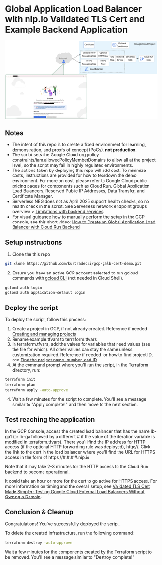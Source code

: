 # Global Application Load Balancer with nip.io Validated TLS Cert and Example Backend Application

![architecture](./architecture.jpg)

## Notes
* The intent of this repo is to create a fixed environment for learning, demonstration, and proofs of concept (PoCs), **not production**.
* The script sets the Google Cloud org policy constraints/iam.allowedPolicyMemberDomains to allow all at the project level, so the script may fail in highly regulated environments.
* The actions taken by deploying this repo will add cost. To minimize costs, instructions are provided for how to teardown the demo environment. For more on cost, please refer to Google Cloud public pricing pages for components such as Cloud Run, Global Application Load Balancers, Reserved Public IP Addresses, Data Transfer, and Certificate Manager. 
* Serverless NEG does not as April 2025 support health checks, so no health check in the script. See Serverless network endpoint groups overview > [Limitations with backend services](https://cloud.google.com/load-balancing/docs/negs/serverless-neg-concepts#backend-service-limitations).
* For visual guidance how to manually perform the setup in the GCP console, see this short video: [How to Create an Global Application Load Balancer with Cloud Run Backend](https://www.youtube.com/watch?v=JRiStVpTH1w)


## Setup instructions

1. Clone the this repo

```sh
git clone https://github.com/kurtradecki/gcp-galb-cert-demo.git
```

2. Ensure you have an active GCP account selected to run gcloud commands with [gcloud CLI](https://cloud.google.com/sdk/docs/install) (not needed in Cloud Shell).

```sh
gcloud auth login
gcloud auth application-default login
```

## Deploy the script

To deploy the script, follow this process:
1. Create a project in GCP, if not already created. Reference if needed [Creating and managing projects](https://cloud.google.com/resource-manager/docs/creating-managing-projects)
2. Rename example.tfvars to terraform.tfvars
3. In terraform.tfvars, add the values for variables that need values (see the file for which). All other values can stay the same unless customization required. Reference if needed for how to find project ID, see [Find the project name, number, and ID](https://cloud.google.com/resource-manager/docs/creating-managing-projects#identifying_projects)
4. At the command prompt where you'll run the script, in the Terraform directory, run:

```sh 
terraform init
terraform plan
terraform apply -auto-approve
```

4. Wait a few minutes for the script to complete. You'll see a message similar to "Apply complete!" and then move to the next section.

## Test reaching the application

In the GCP Console, access the created load balancer that has the name lb-ga1 (or lb-ga followed by a different # if the value of the iteration variable is modified in terraform.tfvars). There you'll find the IP address for HTTP access (if the optional HTTP forwarding rule was deployed), http://<ip-address>. Click the link to the cert in the load balancer where you'll find the URL for HTTPS access in the form of https://#.#.#.#.nip.io

Note that it may take 2-3 minutes for the HTTP access to the Cloud Run backend to become operational. 

It could take an hour or more for the cert to go active for HTTPS access. For more information on timing and the overall setup, see [Validated TLS Cert Made Simpler: Testing Google Cloud External Load Balancers Without Owning a Domain](https://medium.com/google-cloud/validated-tls-cert-made-simpler-testing-google-cloud-external-load-balancers-without-owning-a-d5a972bac3b2).

## Conclusion & Cleanup

Congratulations! You've successfully deployed the script.

To delete the created infrastructure, run the following command:

```sh
terraform destroy -auto-approve
```

Wait a few minutes for the components created by the Terraform script to be removed. You'll see a message similar to "Destroy complete!" 
